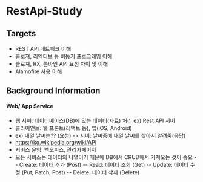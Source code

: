 # RestApi-Study

## Targets
- REST API 네트워크 이해
- 클로져, 리엑티브 등 비동기 프로그래밍 이해
- 클로져, RX, 콤바인 API 요청 차이 및 이해
- Alamofire 사용 이해 

## Background Information

#### Web/ App Service
- 웹 서버: 데이터베이스(DB)에 있는 데이터(자료) 처리 ex) Rest API 서버
- 클라이언트: 웹 프론트(리액트 등), 앱(iOS, Android) 
- ex) 내일 날씨는?? (요청) -> 서버: 날씨중에 내일 날씨를 찾아서 알려줌(응답)
- https://ko.wikipedia.org/wiki/API
- 서비스 운영: 백오피스, 관리자페이지
- 모든 서비스는 데이터의 나열이기 때문에 DB에서 CRUD해서 가져오는 것이 중요
-- Create: 데이터 추가 (Post)
-- Read: 데이터 조회 (Get)
-- Update: 데이터 수정 (Put, Patch, Post)
-- Delete: 데이터 삭제 (Delete)

